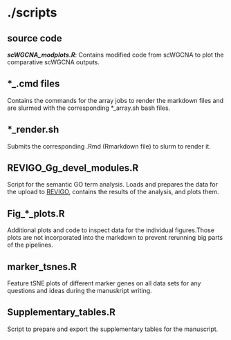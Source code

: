 # ./scripts

## source code

  ***scWGCNA_modplots.R***: Contains modified code from scWGCNA to plot the comparative scWGCNA outputs.
 
## *_.cmd files

Contains the commands for the array jobs to render the markdown files and are slurmed with the corresponding *_array.sh bash files.

## *_render.sh

Submits the corresponding .Rmd (Rmarkdown file) to slurm to render it.

## REVIGO_Gg_devel_modules.R

Script for the semantic GO term analysis. Loads and prepares the data for the upload to [REVIGO](http://revigo.irb.hr/), contains the results of the analysis, and plots them.

## Fig_*_plots.R

Additional plots and code to inspect data for the individual figures.Those plots are not incorporated into the markdown to prevent rerunning big parts of the pipelines.

## marker_tsnes.R

Feature tSNE plots of different marker genes on all data sets for any questions and ideas during the manuskript writing.

## Supplementary_tables.R

Script to prepare and export the supplementary tables for the manuscript.


